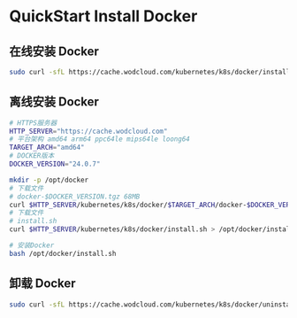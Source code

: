 # QuickStart Install Docker

## 在线安装 Docker

```bash
sudo curl -sfL https://cache.wodcloud.com/kubernetes/k8s/docker/install.sh | sh -
```

## 离线安装 Docker

```bash
# HTTPS服务器
HTTP_SERVER="https://cache.wodcloud.com"
# 平台架构 amd64 arm64 ppc64le mips64le loong64
TARGET_ARCH="amd64"
# DOCKER版本
DOCKER_VERSION="24.0.7"

mkdir -p /opt/docker
# 下载文件
# docker-$DOCKER_VERSION.tgz 68MB
curl $HTTP_SERVER/kubernetes/k8s/docker/$TARGET_ARCH/docker-$DOCKER_VERSION.tgz > /opt/docker/docker-$DOCKER_VERSION.tgz
# 下载文件
# install.sh
curl $HTTP_SERVER/kubernetes/k8s/docker/install.sh > /opt/docker/install.sh

# 安装Docker
bash /opt/docker/install.sh
```

## 卸载 Docker

```bash
sudo curl -sfL https://cache.wodcloud.com/kubernetes/k8s/docker/uninstall.sh | sh -
```
